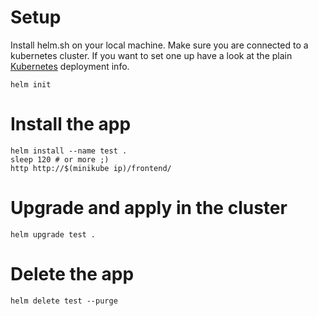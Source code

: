 # Setup

Install helm.sh on your local machine. Make sure you are connected to a kubernetes cluster. If you want to set one up have a look at the plain [Kubernetes](../kubernetes) deployment info.

```
helm init 
```

#  Install the app

```
helm install --name test .
sleep 120 # or more ;)
http http://$(minikube ip)/frontend/
```

# Upgrade and apply in the cluster

```
helm upgrade test .
```

# Delete the app

```
helm delete test --purge
```